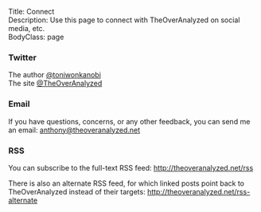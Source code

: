Title: Connect  
Description: Use this page to connect with TheOverAnalyzed on social media, etc.  
BodyClass: page  

### Twitter

The author [@toniwonkanobi][1]  
The site [@TheOverAnalyzed][2]

### Email

If you have questions, concerns, or any other feedback, you can send me an email: <anthony@theoveranalyzed.net>
  
### RSS

You can subscribe to the full-text RSS feed: <http://theoveranalyzed.net/rss>

There is also an alternate RSS feed, for which linked posts point back to TheOverAnalyzed instead of their targets: <http://theoveranalyzed.net/rss-alternate>

[1]: http://www.twitter.com/toniwonkanobi "Me on Twitter"
[2]: http://www.twitter.com/theoveranalyzed "Twitter account for TheOverAnalyzed (occasional site updates, in addition to auto-postings)"